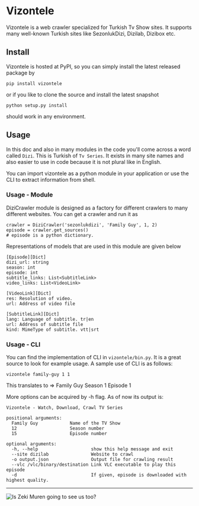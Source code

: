 # Vizontele

Vizontele is a web crawler specialized for Turkish Tv Show sites. It supports many well-known Turkish sites like SezonlukDizi, Dizilab, Dizibox etc.

## Install

Vizontele is hosted at PyPI, so you can simply install the latest released package by
```
pip install vizontele
```
or if you like to clone the source and install the latest snapshot
```
python setup.py install
```
should work in any environment.

## Usage

In this doc and also in many modules in the code you'll come across a word called `Dizi`. This is Turkish of `Tv Series`. It exists in many site names and also easier to use in code because it is not plural like in English.

You can import vizontele as a python module in your application or use the CLI to extract information from shell.

### Usage - Module

DiziCrawler module is designed as a factory for different crawlers to many different websites. You can get a crawler and run it as

```
crawler = DiziCrawler('sezonlukdizi', 'Family Guy', 1, 2)
episode = crawler.get_sources()
# episode is a python dictionary.
```
Representations of models that are used in this module are given below

```
[Episode][Dict]
dizi_url: string
season: int
episode: int
subtitle_links: List<SubtitleLink>
video_links: List<VideoLink>

[VideoLink][Dict]
res: Resolution of video.
url: Address of video file

[SubtitleLink][Dict]
lang: Language of subtitle. tr|en
url: Address of subtitle file
kind: MimeType of subtitle. vtt|srt
```

### Usage - CLI

You can find the implementation of CLI in ```vizontele/bin.py```. It is a great source to look for example usage.
A sample use of CLI is as follows:
```
vizontele family-guy 1 1
```
This translates to => Family Guy Season 1 Episode 1

More options can be acquired by -h flag. As of now its output is:
```
Vizontele - Watch, Download, Crawl TV Series

positional arguments:
  Family Guy            Name of the TV Show
  12                    Season number
  15                    Episode number

optional arguments:
  -h, --help                    show this help message and exit
  --site dizilab                Website to crawl
  -o output.json                Output file for crawling result
  --vlc /vlc/binary/destination Link VLC executable to play this episode
  -d                            If given, episode is downloaded with highest quality.

```

---

![Is Zeki Muren going to see us too?](https://img-s1.onedio.com/id-582cd68657c9e22156fd3b86/rev-0/w-500/s-f5f001388833892f0bb5d5b7f0cf71a6444c11cf.gif)
